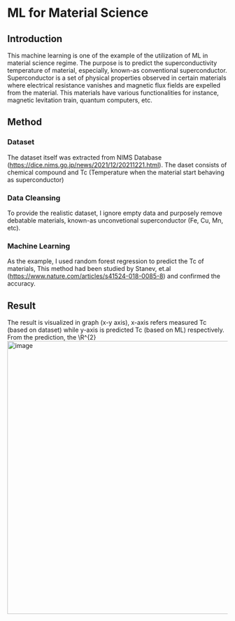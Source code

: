 # ML for Material Science

## Introduction
This machine learning is one of the example of the utilization of ML in material science regime.
The purpose is to predict the superconductivity temperature of material, especially, known-as conventional superconductor.
Superconductor is a set of physical properties observed in certain materials where electrical resistance vanishes and magnetic flux fields are expelled from the material. This materials have various functionalities for instance, magnetic levitation train, quantum computers, etc.

## Method
### Dataset
The dataset itself was extracted from NIMS Database (https://dice.nims.go.jp/news/2021/12/20211221.html).
The daset consists of chemical compound and Tc (Temperature when the material start behaving as superconductor)
### Data Cleansing
To provide the realistic dataset, I ignore empty data and purposely remove debatable materials, known-as unconvetional superconductor (Fe, Cu, Mn, etc).
### Machine Learning
As the example, I used random forest regression to predict the Tc of materials, This method had been studied by Stanev, et.al (https://www.nature.com/articles/s41524-018-0085-8) and confirmed the accuracy.

## Result
The result is visualized in graph (x-y axis), x-axis refers measured Tc (based on dataset) while y-axis is predicted Tc (based on ML) respectively. 
<br>
From the prediction, the \R^{2}
<img width="624" alt="image" src="https://user-images.githubusercontent.com/26571248/205536262-3b7029bc-cd3a-4ce9-beb0-d771c8966952.png">



